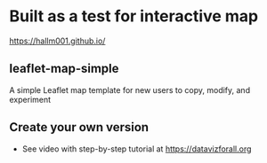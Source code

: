 # Built as a test for interactive map
https://hallm001.github.io/

## leaflet-map-simple
A simple Leaflet map template for new users to copy, modify, and experiment

## Create your own version
- See video with step-by-step tutorial at https://datavizforall.org
